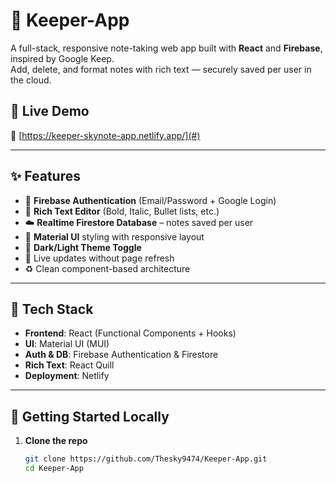 # 📝 Keeper-App

A full-stack, responsive note-taking web app built with **React** and **Firebase**, inspired by Google Keep.  
Add, delete, and format notes with rich text — securely saved per user in the cloud.

## 🚀 Live Demo

🔗 [https://keeper-skynote-app.netlify.app/](#)

---

## ✨ Features

- 🔐 **Firebase Authentication** (Email/Password + Google Login)
- 🧠 **Rich Text Editor** (Bold, Italic, Bullet lists, etc.)
- ☁️ **Realtime Firestore Database** – notes saved per user
- 🎨 **Material UI** styling with responsive layout
- 🌙 **Dark/Light Theme Toggle**
- 🔄 Live updates without page refresh
- ♻️ Clean component-based architecture

---

## 🧰 Tech Stack

- **Frontend**: React (Functional Components + Hooks)
- **UI**: Material UI (MUI)
- **Auth & DB**: Firebase Authentication & Firestore
- **Rich Text**: React Quill
- **Deployment**: Netlify

---

## 🧪 Getting Started Locally

1. **Clone the repo**
   ```bash
   git clone https://github.com/Thesky9474/Keeper-App.git
   cd Keeper-App

